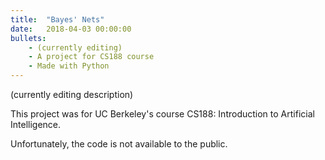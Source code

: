 ```yaml
---
title:  "Bayes' Nets"
date:   2018-04-03 00:00:00
bullets:
    - (currently editing)
    - A project for CS188 course
    - Made with Python
---
```

(currently editing description)

This project was for UC Berkeley's course CS188: Introduction to Artificial Intelligence.

Unfortunately, the code is not available to the public.
